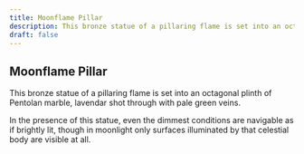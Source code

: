 ```yaml
---
title: Moonflame Pillar
description: This bronze statue of a pillaring flame is set into an octagonal plinth of Pentolan marble, lavendar shot through with pale green veins....
draft: false
---
```


## Moonflame Pillar

This bronze statue of a pillaring flame is set into an octagonal plinth of Pentolan marble, lavendar shot through with pale green veins.

In the presence of this statue, even the dimmest conditions are navigable as if brightly lit, though in moonlight only surfaces illuminated by that celestial body are visible at all.
